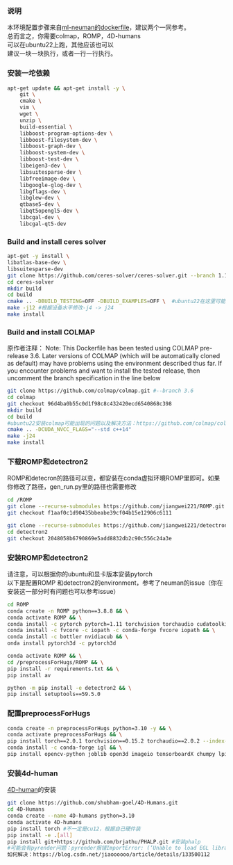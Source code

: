 ### 说明
本环境配置步骤来自[ml-neuman的dockerfile](https://github.com/apple/ml-neuman/tree/main/preprocess "ml-neuman的dockerfile")，建议两个一同参考。<br />
总而言之，你需要colmap，ROMP，4D-humans<br />
可以在ubuntu22上跑，其他应该也可以<br />
建议一块一块执行，或者一行一行执行。<br />

### 安装一坨依赖
```bash
apt-get update && apt-get install -y \
    git \
    cmake \
    vim \
    wget \
    unzip \
    build-essential \
    libboost-program-options-dev \
    libboost-filesystem-dev \
    libboost-graph-dev \
    libboost-system-dev \
    libboost-test-dev \
    libeigen3-dev \
    libsuitesparse-dev \
    libfreeimage-dev \
    libgoogle-glog-dev \
    libgflags-dev \
    libglew-dev \
    qtbase5-dev \
    libqt5opengl5-dev \
    libcgal-dev \
    libcgal-qt5-dev
```

### Build and install ceres solver

```bash
apt-get -y install \
libatlas-base-dev \
libsuitesparse-dev
git clone https://github.com/ceres-solver/ceres-solver.git --branch 1.14.0 #基本上所有的git都需要中国大陆用户自行添加代理
cd ceres-solver
mkdir build
cd build
cmake .. -DBUILD_TESTING=OFF -DBUILD_EXAMPLES=OFF \  #ubuntu22在这里可能出现的问题以及解决方法：https://github.com/ceres-solver/ceres-solver/issues/669
make -j12 #根据设备水平修改-j4 -> j24
make install
```

### Build and install COLMAP
原作者注释：
Note: This Dockerfile has been tested using COLMAP pre-release 3.6. Later versions of COLMAP (which will be automatically cloned as default) may have problems using the environment described thus far. If you encounter
problems and want to install the tested release, then uncomment the branch specification in the line below
```bash
git clone https://github.com/colmap/colmap.git #--branch 3.6
cd colmap
git checkout 96d4ba0b55c0d1f98c8c432420ecd6540868c398 
mkdir build
cd build
#ubuntu22安装colmap可能出现的问题以及解决方法：https://github.com/colmap/colmap/issues/1626
cmake .. -DCUDA_NVCC_FLAGS="--std c++14"
make -j24 
make install
```

### 下载ROMP和detectron2
ROMP和detecron的路径可以变，都安装在conda虚拟环境ROMP里即可。如果你修改了路径，gen_run.py里的路径也需要修改
```bash
cd /ROMP
git clone --recurse-submodules https://github.com/jiangwei221/ROMP.git
git checkout f1aaf0c1d90435bbeabe39cf04b15e12906c6111

git clone --recurse-submodules https://github.com/jiangwei221/detectron2.git
cd detectron2
git checkout 2048058b6790869e5add8832db2c90c556c24a3e
```
### 安装ROMP和detectron2
请注意，可以根据你的ubuntu和显卡版本安装pytorch <br />
以下是配置ROMP 和detectron2的environment，参考了neuman的issue（你在安装这一部分时有问题也可以参考issue） <br />
```bash
cd ROMP
conda create -n ROMP python==3.8.8 && \
conda activate ROMP && \
conda install -c pytorch pytorch=1.11 torchvision torchaudio cudatoolkit=11.3 && \ #实际上我是cuda11.8，这里用11.3也安装上了
conda install -c fvcore -c iopath -c conda-forge fvcore iopath && \
conda install -c bottler nvidiacub && \
onda install pytorch3d -c pytorch3d

conda activate ROMP && \
cd /preprocessForHugs/ROMP && \
pip install -r requirements.txt && \
pip install av

python -m pip install -e detectron2 && \
pip install setuptools==59.5.0
```

### 配置preprocessForHugs
```bash
conda create -n preprocessForHugs python=3.10 -y && \
conda activate preprocessForHugs && \
pip install torch==2.0.1 torchvision==0.15.2 torchaudio==2.0.2 --index-url https://download.pytorch.org/whl/cu118 # 根据你的设备修改
conda install -c conda-forge igl && \
pip install opencv-python joblib open3d imageio tensorboardX chumpy lpips scikit-image ipython matplotlib
```


### 安装4d-human
[4D-human](https://github.com/shubham-goel/4D-Humans?tab=readme-ov-file "4D-human")的安装
```bash
git clone https://github.com/shubham-goel/4D-Humans.git
cd 4D-Humans
conda create --name 4D-humans python=3.10
conda activate 4D-humans
pip install torch #不一定是cu12，根据自己硬件装
pip install -e .[all]
pip install git+https://github.com/brjathu/PHALP.git #安装phalp
#可能会有pyrender问题：pyrender报错ImportError: (‘Unable to load EGL library‘, ‘EGL: cannot open shared object file:
如何解决：https://blog.csdn.net/jiaoooooo/article/details/133500112
```